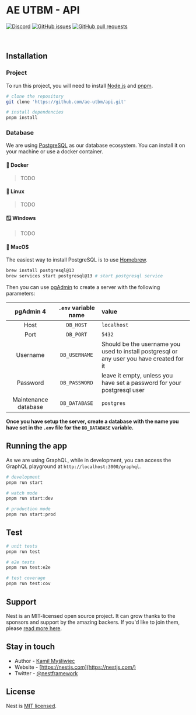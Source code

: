 <!-- <img align="left" src="https://user-images.githubusercontent.com/49886317/167401362-923cd69b-3beb-4e02-856e-d32872eaa5f4.png" height="128"> -->

# AE UTBM - API

[![Discord](https://img.shields.io/badge/Discord-%235865F2.svg?style=for-the-badge&logo=discord&logoColor=white)](https://discord.gg/XK9WfPsUFm)
[![GitHub issues](https://img.shields.io/github/issues/ae-utbm/api?style=for-the-badge)](https://GitHub.com/ae-utbm/api/issues)
[![GitHub pull requests](https://img.shields.io/github/issues-pr/ae-utbm/api?style=for-the-badge)](https://GitHub.com/ae-utbm/api/issues)

<br/>

## Installation

### Project

To run this project, you will need to install [Node.js](https://nodejs.org/en/) and [pnpm](https://pnpm.io/).

```bash
# clone the repository
git clone 'https://github.com/ae-utbm/api.git'

# install dependencies
pnpm install
```

### Database

We are using [PostgreSQL](https://www.postgresql.org/) as our database ecosystem. You can install it on your machine or use a docker container.

#### 🐳 Docker

> TODO

#### 🐧 Linux

> TODO

#### 🪟 Windows

> TODO

####  MacOS

The easiest way to install PostgreSQL is to use [Homebrew](https://brew.sh/).

```bash
brew install postgresql@13
brew services start postgresql@13 # start postgresql service
```

Then you can use [pgAdmin](https://www.pgadmin.org/) to create a server with the following parameters:

|      pgAdmin 4       | `.env` variable name | value                                                                                     |
|:--------------------:|:--------------------:|:------------------------------------------------------------------------------------------|
|         Host         |      `DB_HOST`       | `localhost`                                                                               |
|         Port         |      `DB_PORT`       | `5432`                                                                                    |
|       Username       |    `DB_USERNAME`     | Should be the username you used to install postgresql or any user you have created for it |
|       Password       |    `DB_PASSWORD`     | leave it empty, unless you have set a password for your postgresql user                   |
| Maintenance database |    `DB_DATABASE`     | `postgres`                                                                                |

**Once you have setup the server, create a database with the name you have set in the `.env` file for the `DB_DATABASE` variable.**

## Running the app

As we are using GraphQL, while in development, you can access the GraphQL playground at `http://localhost:3000/graphql`.

```bash
# development
pnpm run start

# watch mode
pnpm run start:dev

# production mode
pnpm run start:prod
```

## Test

```bash
# unit tests
pnpm run test

# e2e tests
pnpm run test:e2e

# test coverage
pnpm run test:cov
```

## Support

Nest is an MIT-licensed open source project. It can grow thanks to the sponsors and support by the amazing backers. If you'd like to join them, please [read more here](https://docs.nestjs.com/support).

## Stay in touch

- Author - [Kamil Myśliwiec](https://kamilmysliwiec.com)
- Website - [https://nestjs.com](https://nestjs.com/)
- Twitter - [@nestframework](https://twitter.com/nestframework)

## License

Nest is [MIT licensed](LICENSE).
